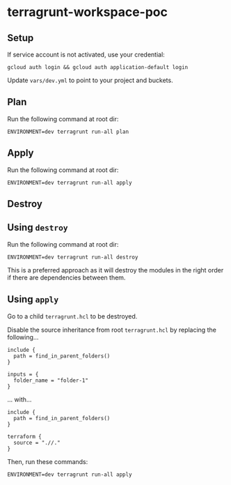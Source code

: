 # terragrunt-workspace-poc

## Setup

If service account is not activated, use your credential:

```shell
gcloud auth login && gcloud auth application-default login    
```

Update `vars/dev.yml` to point to your project and buckets.

## Plan

Run the following command at root dir:

```shell
ENVIRONMENT=dev terragrunt run-all plan    
```

## Apply

Run the following command at root dir:

```shell
ENVIRONMENT=dev terragrunt run-all apply
```

## Destroy

## Using `destroy`

Run the following command at root dir:

```shell
ENVIRONMENT=dev terragrunt run-all destroy
```

This is a preferred approach as it will destroy the modules in the right order if there are dependencies between them.

## Using `apply`

Go to a child `terragrunt.hcl` to be destroyed.

Disable the source inheritance from root `terragrunt.hcl` by replacing the following...

```hcl
include {
  path = find_in_parent_folders()
}

inputs = {
  folder_name = "folder-1"
}
```

... with...

```hcl
include {
  path = find_in_parent_folders()
}

terraform {
  source = ".//."
}
```

Then, run these commands:

```shell
ENVIRONMENT=dev terragrunt run-all apply
```
